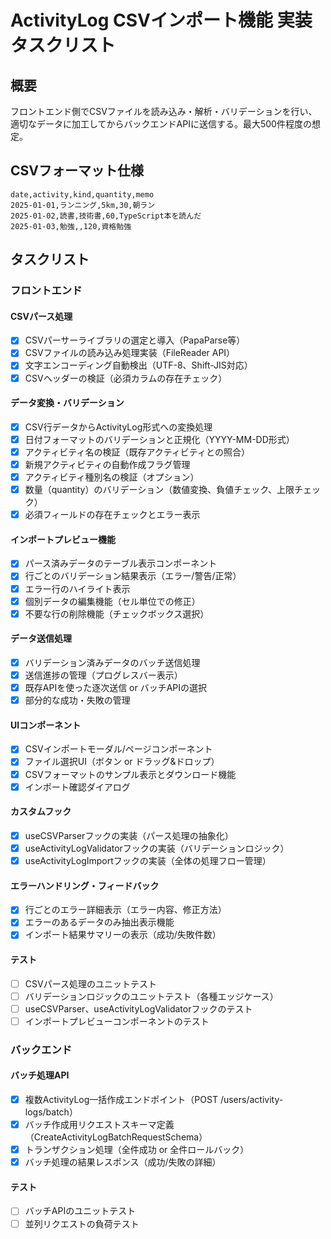 # ActivityLog CSVインポート機能 実装タスクリスト

## 概要
フロントエンド側でCSVファイルを読み込み・解析・バリデーションを行い、適切なデータに加工してからバックエンドAPIに送信する。最大500件程度の想定。

## CSVフォーマット仕様
```csv
date,activity,kind,quantity,memo
2025-01-01,ランニング,5km,30,朝ラン
2025-01-02,読書,技術書,60,TypeScript本を読んだ
2025-01-03,勉強,,120,資格勉強
```

## タスクリスト

### フロントエンド

#### CSVパース処理
- [x] CSVパーサーライブラリの選定と導入（PapaParse等）
- [x] CSVファイルの読み込み処理実装（FileReader API）
- [x] 文字エンコーディング自動検出（UTF-8、Shift-JIS対応）
- [x] CSVヘッダーの検証（必須カラムの存在チェック）

#### データ変換・バリデーション
- [x] CSV行データからActivityLog形式への変換処理
- [x] 日付フォーマットのバリデーションと正規化（YYYY-MM-DD形式）
- [x] アクティビティ名の検証（既存アクティビティとの照合）
- [x] 新規アクティビティの自動作成フラグ管理
- [x] アクティビティ種別名の検証（オプション）
- [x] 数量（quantity）のバリデーション（数値変換、負値チェック、上限チェック）
- [x] 必須フィールドの存在チェックとエラー表示

#### インポートプレビュー機能
- [x] パース済みデータのテーブル表示コンポーネント
- [x] 行ごとのバリデーション結果表示（エラー/警告/正常）
- [x] エラー行のハイライト表示
- [x] 個別データの編集機能（セル単位での修正）
- [x] 不要な行の削除機能（チェックボックス選択）

#### データ送信処理
- [x] バリデーション済みデータのバッチ送信処理
- [x] 送信進捗の管理（プログレスバー表示）
- [x] 既存APIを使った逐次送信 or バッチAPIの選択
- [x] 部分的な成功・失敗の管理

#### UIコンポーネント
- [x] CSVインポートモーダル/ページコンポーネント
- [x] ファイル選択UI（ボタン or ドラッグ&ドロップ）
- [x] CSVフォーマットのサンプル表示とダウンロード機能
- [x] インポート確認ダイアログ

#### カスタムフック
- [x] useCSVParserフックの実装（パース処理の抽象化）
- [x] useActivityLogValidatorフックの実装（バリデーションロジック）
- [x] useActivityLogImportフックの実装（全体の処理フロー管理）

#### エラーハンドリング・フィードバック
- [x] 行ごとのエラー詳細表示（エラー内容、修正方法）
- [x] エラーのあるデータのみ抽出表示機能
- [x] インポート結果サマリーの表示（成功/失敗件数）

#### テスト
- [ ] CSVパース処理のユニットテスト
- [ ] バリデーションロジックのユニットテスト（各種エッジケース）
- [ ] useCSVParser、useActivityLogValidatorフックのテスト
- [ ] インポートプレビューコンポーネントのテスト

### バックエンド

#### バッチ処理API
- [x] 複数ActivityLog一括作成エンドポイント（POST /users/activity-logs/batch）
- [x] バッチ作成用リクエストスキーマ定義（CreateActivityLogBatchRequestSchema）
- [x] トランザクション処理（全件成功 or 全件ロールバック）
- [x] バッチ処理の結果レスポンス（成功/失敗の詳細）

#### テスト
- [ ] バッチAPIのユニットテスト
- [ ] 並列リクエストの負荷テスト
